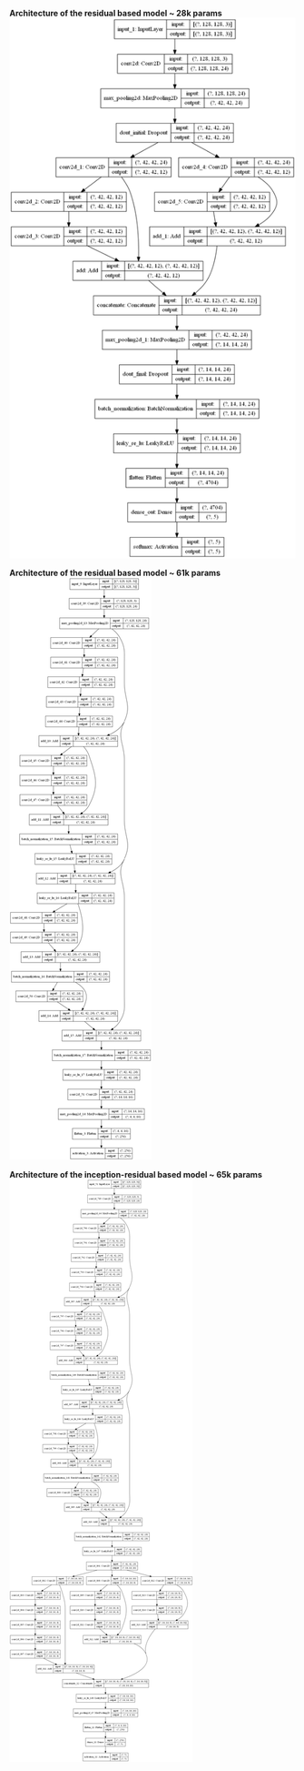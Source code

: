 <b>Architecture of the residual based model ~ 28k params</b>
![](inception_resnet_simple.png)

<b>Architecture of the residual based model ~ 61k params</b>
![](res_model3x3_residual_connections.png)

<b>Architecture of the inception-residual based model ~ 65k params</b>
![](res_model3x3_inception_resnet_vZ.png)
